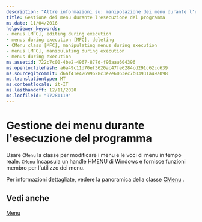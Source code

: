 ```yaml
---
description: "Altre informazioni su: manipolazione dei menu durante l'esecuzione del programma"
title: Gestione dei menu durante l'esecuzione del programma
ms.date: 11/04/2016
helpviewer_keywords:
- menus [MFC], editing during execution
- menus during execution [MFC], deleting
- CMenu class [MFC], manipulating menus during execution
- menus [MFC], manipulating during execution
- menus during execution
ms.assetid: 722c7c00-4be2-4967-877d-f96aaa604396
ms.openlocfilehash: a6a49c11d70ef3620ac47fe6284cd291c62cd639
ms.sourcegitcommit: d6af41e42699628c3e2e6063ec7b03931a49a098
ms.translationtype: MT
ms.contentlocale: it-IT
ms.lasthandoff: 12/11/2020
ms.locfileid: "97281119"
---
```

# <a name="manipulating-menus-during-program-execution"></a>Gestione dei menu durante l'esecuzione del programma

Usare `CMenu` la classe per modificare i menu e le voci di menu in tempo reale. `CMenu` Incapsula un handle HMENU di Windows e fornisce funzioni membro per l'utilizzo dei menu.

Per informazioni dettagliate, vedere la panoramica della classe [CMenu](reference/cmenu-class.md) .

## <a name="see-also"></a>Vedi anche

[Menu](menus-mfc.md)

